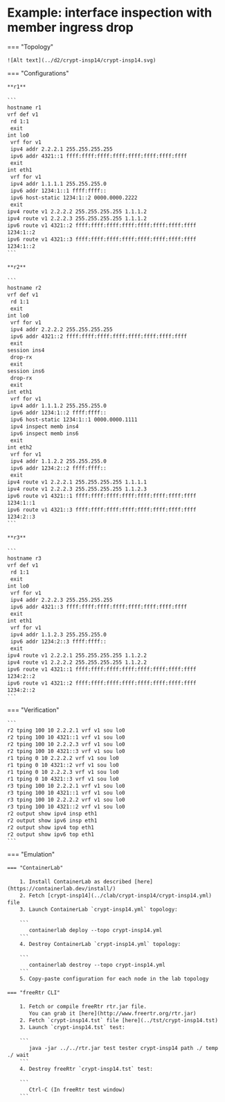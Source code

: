 # Example: interface inspection with member ingress drop

=== "Topology"

    ![Alt text](../d2/crypt-insp14/crypt-insp14.svg)

=== "Configurations"

    **r1**

    ```
    hostname r1
    vrf def v1
     rd 1:1
     exit
    int lo0
     vrf for v1
     ipv4 addr 2.2.2.1 255.255.255.255
     ipv6 addr 4321::1 ffff:ffff:ffff:ffff:ffff:ffff:ffff:ffff
     exit
    int eth1
     vrf for v1
     ipv4 addr 1.1.1.1 255.255.255.0
     ipv6 addr 1234:1::1 ffff:ffff::
     ipv6 host-static 1234:1::2 0000.0000.2222
     exit
    ipv4 route v1 2.2.2.2 255.255.255.255 1.1.1.2
    ipv4 route v1 2.2.2.3 255.255.255.255 1.1.1.2
    ipv6 route v1 4321::2 ffff:ffff:ffff:ffff:ffff:ffff:ffff:ffff 1234:1::2
    ipv6 route v1 4321::3 ffff:ffff:ffff:ffff:ffff:ffff:ffff:ffff 1234:1::2
    ```

    **r2**

    ```
    hostname r2
    vrf def v1
     rd 1:1
     exit
    int lo0
     vrf for v1
     ipv4 addr 2.2.2.2 255.255.255.255
     ipv6 addr 4321::2 ffff:ffff:ffff:ffff:ffff:ffff:ffff:ffff
     exit
    session ins4
     drop-rx
     exit
    session ins6
     drop-rx
     exit
    int eth1
     vrf for v1
     ipv4 addr 1.1.1.2 255.255.255.0
     ipv6 addr 1234:1::2 ffff:ffff::
     ipv6 host-static 1234:1::1 0000.0000.1111
     ipv4 inspect memb ins4
     ipv6 inspect memb ins6
     exit
    int eth2
     vrf for v1
     ipv4 addr 1.1.2.2 255.255.255.0
     ipv6 addr 1234:2::2 ffff:ffff::
     exit
    ipv4 route v1 2.2.2.1 255.255.255.255 1.1.1.1
    ipv4 route v1 2.2.2.3 255.255.255.255 1.1.2.3
    ipv6 route v1 4321::1 ffff:ffff:ffff:ffff:ffff:ffff:ffff:ffff 1234:1::1
    ipv6 route v1 4321::3 ffff:ffff:ffff:ffff:ffff:ffff:ffff:ffff 1234:2::3
    ```

    **r3**

    ```
    hostname r3
    vrf def v1
     rd 1:1
     exit
    int lo0
     vrf for v1
     ipv4 addr 2.2.2.3 255.255.255.255
     ipv6 addr 4321::3 ffff:ffff:ffff:ffff:ffff:ffff:ffff:ffff
     exit
    int eth1
     vrf for v1
     ipv4 addr 1.1.2.3 255.255.255.0
     ipv6 addr 1234:2::3 ffff:ffff::
     exit
    ipv4 route v1 2.2.2.1 255.255.255.255 1.1.2.2
    ipv4 route v1 2.2.2.2 255.255.255.255 1.1.2.2
    ipv6 route v1 4321::1 ffff:ffff:ffff:ffff:ffff:ffff:ffff:ffff 1234:2::2
    ipv6 route v1 4321::2 ffff:ffff:ffff:ffff:ffff:ffff:ffff:ffff 1234:2::2
    ```

=== "Verification"

    ```
    r2 tping 100 10 2.2.2.1 vrf v1 sou lo0
    r2 tping 100 10 4321::1 vrf v1 sou lo0
    r2 tping 100 10 2.2.2.3 vrf v1 sou lo0
    r2 tping 100 10 4321::3 vrf v1 sou lo0
    r1 tping 0 10 2.2.2.2 vrf v1 sou lo0
    r1 tping 0 10 4321::2 vrf v1 sou lo0
    r1 tping 0 10 2.2.2.3 vrf v1 sou lo0
    r1 tping 0 10 4321::3 vrf v1 sou lo0
    r3 tping 100 10 2.2.2.1 vrf v1 sou lo0
    r3 tping 100 10 4321::1 vrf v1 sou lo0
    r3 tping 100 10 2.2.2.2 vrf v1 sou lo0
    r3 tping 100 10 4321::2 vrf v1 sou lo0
    r2 output show ipv4 insp eth1
    r2 output show ipv6 insp eth1
    r2 output show ipv4 top eth1
    r2 output show ipv6 top eth1
    ```

=== "Emulation"

    === "ContainerLab"

        1. Install ContainerLab as described [here](https://containerlab.dev/install/)  
        2. Fetch [crypt-insp14](../clab/crypt-insp14/crypt-insp14.yml) file  
        3. Launch ContainerLab `crypt-insp14.yml` topology:  

        ```
           containerlab deploy --topo crypt-insp14.yml  
        ```
        4. Destroy ContainerLab `crypt-insp14.yml` topology:  

        ```
           containerlab destroy --topo crypt-insp14.yml  
        ```
        5. Copy-paste configuration for each node in the lab topology

    === "freeRtr CLI"

        1. Fetch or compile freeRtr rtr.jar file.  
           You can grab it [here](http://www.freertr.org/rtr.jar)  
        2. Fetch `crypt-insp14.tst` file [here](../tst/crypt-insp14.tst)  
        3. Launch `crypt-insp14.tst` test:  

        ```
           java -jar ../../rtr.jar test tester crypt-insp14 path ./ temp ./ wait
        ```
        4. Destroy freeRtr `crypt-insp14.tst` test:  

        ```
           Ctrl-C (In freeRtr test window)
        ```

